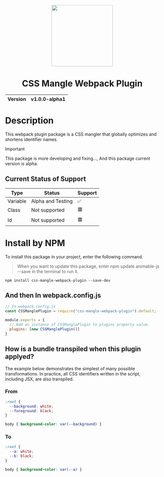 <div align="center">
  <img width="200px" src="https://github.com/user-attachments/assets/75212c43-14de-471d-aa38-7630a2103510">
  <h1>CSS Mangle Webpack Plugin</h1>
  <table>
        <thead>
          <tr>
            <th>Version</th>
            <th>v1.0.0-alpha1</th>
          </tr>
        </tbody>
    </table>
</div>

# Description
This webpack plugin package is a CSS mangler that globally optimizes and shortens identifier names.

> [!IMPORTANT]
> This package is more developing and fixing..., And this package current version is alpha.

## Current Status of Support
| Type | Status | Support |
| ---- | ------ | ------- |
| Variable | Alpha and Testing | ✅ |
| Class | Not supported | 🟥
| Id | Not supported | 🟥

# Install by NPM
To install this package in your project, enter the following command.

> When you want to update this package, enter npm update animable-js --save in the terminal to run it.

```
npm install css-mangle-webpack-plugin --save-dev
```

## And then In webpack.config.js
```cjs
// In webpack.config.js
const CSSManglePlugin = require("css-mangle-webpack-plugin").default;

module.exports = {
  // Add an instance of CSSManglePlugin to plugins property value.
  plugins: [new CSSManglePlugin()]
}
```

## How is a bundle transpiled when this plugin applyed?
The example below demonstrates the simplest of many possible transformations. In practice, all CSS identifiers written in the script, including JSX, are also transpiled.

### From
```css
:root {
  --background: white;
  --foreground: black;
}

body { background-color: var(--background) }
```

### To
```css
:root {
  --a: white;
  --b: black;
}

body { background-color: var(--a) }
```
